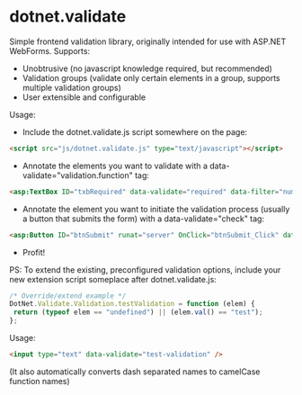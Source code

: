 dotnet.validate
===============

Simple frontend validation library, originally intended for use with ASP.NET WebForms.
Supports:
 - Unobtrusive (no javascript knowledge required, but recommended)
 - Validation groups (validate only certain elements in a group, supports multiple validation groups)
 - User extensible and configurable

Usage:

- Include the dotnet.validate.js script somewhere on the page: 
```html
<script src="js/dotnet.validate.js" type="text/javascript"></script>
```

- Annotate the elements you want to validate with a data-validate="validation.function" tag:  
```html
<asp:TextBox ID="txbRequired" data-validate="required" data-filter="numeric" data-allow=",. " Width="8em" MaxLength="8" runat="server"></asp:TextBox>
```

- Annotate the element you want to initiate the validation process (usually a button that submits the form) with a data-validate="check" tag:
```html
<asp:Button ID="btnSubmit" runat="server" OnClick="btnSubmit_Click" data-validate="check" Text="Submit" class="btn"></asp:Button>
```

- Profit!

PS: To extend the existing, preconfigured validation options, include your new extension script someplace after dotnet.validate.js:
```javascript
/* Override/extend example */
DotNet.Validate.Validation.testValidation = function (elem) {
 return (typeof elem == "undefined") || (elem.val() == "test");
};
 ```

Usage: 
```html
<input type="text" data-validate="test-validation" />
 ```
(It also automatically converts dash separated names to camelCase function names)
